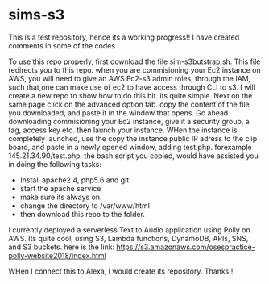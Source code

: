 # sims-s3
This is a test repository, hence its a working progress!!
I have created comments in some of the codes


To use this repo properly, first download the file sim-s3butstrap.sh. This file redirects you to this repo. when you are commisioning your Ec2 instance on AWS, you will need to give an AWS Ec2-s3 admin roles, through the IAM, such that,one can make use of ec2 to have access through CLI to s3. I will create a new repo to show how to do this bit. its quite simple.
Next on the same page click on the advanced option tab. copy the content of the file you downloaded, and paste it in the window that opens. 
Go ahead downloading commisioning your Ec2 instance, give it a security group, a tag, access key etc. then launch your instance.
WHen the instance is completely launched, use the copy the instance public IP adress to the clip board, and paste in a newly opened window, adding test.php. forexample 
145.21.34.90/test.php. the bash script you copied, would have assisted you in doing the following tasks:
 - Install apache2.4, php5.6 and git
 - start the apache service
 - make sure its always on.
 - change the directory to /var/www/html 
 - then download this repo to the folder.



I currently deployed a serverless Text to Audio application using Polly on AWS. Its quite cool, using S3, Lambda functions, DynamoDB, APIs, SNS, and S3 buckets.
here is the link: https://s3.amazonaws.com/osespractice-polly-website2018/index.html

WHen I connect this to Alexa, I would create its repository.
Thanks!!
